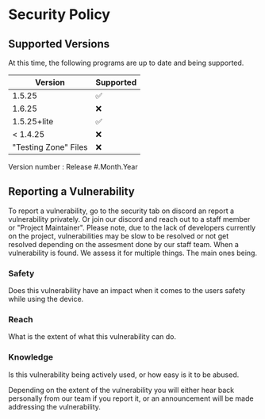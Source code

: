 # Security Policy

## Supported Versions

At this time, the following programs are up to date and being supported.

| Version | Supported          |
| ------- | ------------------ |
| 1.5.25   | :white_check_mark: |
| 1.6.25   | :x:                |
| 1.5.25+lite   | :white_check_mark: |
| < 1.4.25   | :x:                |
| "Testing Zone" Files | :x: |

Version number : Release #.Month.Year

## Reporting a Vulnerability

To report a vulnerability, go to the security tab on discord an report a vulnerability privately. Or join our discord and reach out to a staff member or "Project Maintainer". 
Please note, due to the lack of developers currently on the project, vulnerabilities may be slow to be resolved or not get resolved depending on the assesment done by our staff team. 
When a vulnerability is found. We assess it for multiple things. The main ones being.
### Safety
Does this vulnerability have an impact when it comes to the users safety while using the device.
### Reach
What is the extent of what this vulnerability can do.
### Knowledge
Is this vulnerability being actively used, or how easy is it to be abused.

Depending on the extent of the vulnerability you will either hear back personally from our team if you report it, or an announcement will be made addressing the vulnerability.
